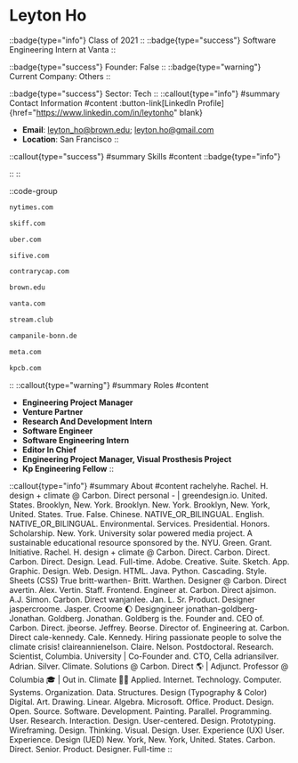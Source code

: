 # Leyton Ho
::badge{type="info"}
Class of 2021
::
::badge{type="success"}
Software Engineering Intern at Vanta
::

::badge{type="success"}
Founder: False
::
::badge{type="warning"}
Current Company: Others
::

::badge{type="success"}
Sector: Tech
::
::callout{type="info"}
#summary
Contact Information
#content
:button-link[LinkedIn Profile]{href="https://www.linkedin.com/in/leytonho" blank}
- **Email**: leyton_ho@brown.edu; leyton.ho@gmail.com
- **Location**: San Francisco
::

::callout{type="success"}
#summary
Skills
#content
::badge{type="info"}

::
::

::code-group
```bash [The New York Times]
nytimes.com
```
```bash [Skiff]
skiff.com
```
```bash [Uber]
uber.com
```
```bash [SiFive]
sifive.com
```
```bash [Contrary]
contrarycap.com
```
```bash [Brown University]
brown.edu
```
```bash [Vanta]
vanta.com
```
```bash [Stream]
stream.club
```
```bash [Campanile]
campanile-bonn.de
```
```bash [Meta]
meta.com
```
```bash [Kleiner Perkins Caufield & Byers]
kpcb.com
```
::
::callout{type="warning"}
#summary
Roles
#content
- **Engineering Project Manager**
- **Venture Partner**
- **Research And Development Intern**
- **Software Engineer**
- **Software Engineering Intern**
- **Editor In Chief**
- **Engineering Project Manager, Visual Prosthesis Project**
- **Kp Engineering Fellow**
::

::callout{type="info"}
#summary
About
#content
rachelyhe. Rachel. H. design + climate @ Carbon. Direct personal - | greendesign.io. United. States. Brooklyn, New. York. Brooklyn. New. York. Brooklyn, New. York, United. States. True. False. Chinese. NATIVE_OR_BILINGUAL. English. NATIVE_OR_BILINGUAL. Environmental. Services. Presidential. Honors. Scholarship. New. York. University solar powered media project. A sustainable educational resource sponsored by the. NYU. Green. Grant. Initiative. Rachel. H. design + climate @ Carbon. Direct. Carbon. Direct. Carbon. Direct. Design. Lead. Full-time. Adobe. Creative. Suite. Sketch. App. Graphic. Design. Web. Design. HTML. Java. Python. Cascading. Style. Sheets (CSS) True britt-warthen- Britt. Warthen. Designer @ Carbon. Direct avertin. Alex. Vertin. Staff. Frontend. Engineer at. Carbon. Direct ajsimon. A.J. Simon. Carbon. Direct wanjanlee. Jan. L. Sr. Product. Designer jaspercroome. Jasper. Croome 🌔 Designgineer jonathan-goldberg- Jonathan. Goldberg. Jonathan. Goldberg is the. Founder and. CEO of. Carbon. Direct. jbeorse. Jeffrey. Beorse. Director of. Engineering at. Carbon. Direct cale-kennedy. Cale. Kennedy. Hiring passionate people to solve the climate crisis! claireannienelson. Claire. Nelson. Postdoctoral. Research. Scientist, Columbia. University | Co-Founder and. CTO, Cella adriansilver. Adrian. Silver. Climate. Solutions @ Carbon. Direct 🌎 | Adjunct. Professor @ Columbia 🎓 | Out in. Climate 🏳️‍🌈 Applied. Internet. Technology. Computer. Systems. Organization. Data. Structures. Design (Typography & Color) Digital. Art. Drawing. Linear. Algebra. Microsoft. Office. Product. Design. Open. Source. Software. Development. Painting. Parallel. Programming. User. Research. Interaction. Design. User-centered. Design. Prototyping. Wireframing. Design. Thinking. Visual. Design. User. Experience (UX) User. Experience. Design (UED) New. York, New. York, United. States. Carbon. Direct. Senior. Product. Designer. Full-time
::
